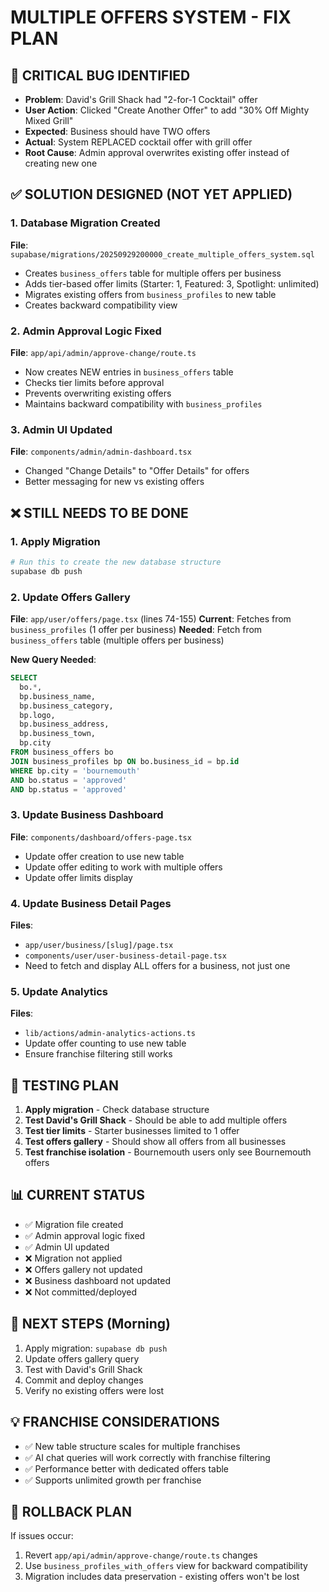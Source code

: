 # MULTIPLE OFFERS SYSTEM - FIX PLAN

## 🚨 CRITICAL BUG IDENTIFIED
- **Problem**: David's Grill Shack had "2-for-1 Cocktail" offer
- **User Action**: Clicked "Create Another Offer" to add "30% Off Mighty Mixed Grill"  
- **Expected**: Business should have TWO offers
- **Actual**: System REPLACED cocktail offer with grill offer
- **Root Cause**: Admin approval overwrites existing offer instead of creating new one

## ✅ SOLUTION DESIGNED (NOT YET APPLIED)

### 1. Database Migration Created
**File**: `supabase/migrations/20250929200000_create_multiple_offers_system.sql`
- Creates `business_offers` table for multiple offers per business
- Adds tier-based offer limits (Starter: 1, Featured: 3, Spotlight: unlimited)
- Migrates existing offers from `business_profiles` to new table
- Creates backward compatibility view

### 2. Admin Approval Logic Fixed  
**File**: `app/api/admin/approve-change/route.ts`
- Now creates NEW entries in `business_offers` table
- Checks tier limits before approval
- Prevents overwriting existing offers
- Maintains backward compatibility with `business_profiles`

### 3. Admin UI Updated
**File**: `components/admin/admin-dashboard.tsx`
- Changed "Change Details" to "Offer Details" for offers
- Better messaging for new vs existing offers

## ❌ STILL NEEDS TO BE DONE

### 1. Apply Migration
```bash
# Run this to create the new database structure
supabase db push
```

### 2. Update Offers Gallery
**File**: `app/user/offers/page.tsx` (lines 74-155)
**Current**: Fetches from `business_profiles` (1 offer per business)
**Needed**: Fetch from `business_offers` table (multiple offers per business)

**New Query Needed**:
```sql
SELECT 
  bo.*,
  bp.business_name,
  bp.business_category, 
  bp.logo,
  bp.business_address,
  bp.business_town,
  bp.city
FROM business_offers bo
JOIN business_profiles bp ON bo.business_id = bp.id  
WHERE bp.city = 'bournemouth'
AND bo.status = 'approved'
AND bp.status = 'approved'
```

### 3. Update Business Dashboard
**File**: `components/dashboard/offers-page.tsx`
- Update offer creation to use new table
- Update offer editing to work with multiple offers
- Update offer limits display

### 4. Update Business Detail Pages
**Files**: 
- `app/user/business/[slug]/page.tsx`
- `components/user/user-business-detail-page.tsx`
- Need to fetch and display ALL offers for a business, not just one

### 5. Update Analytics
**Files**:
- `lib/actions/admin-analytics-actions.ts`
- Update offer counting to use new table
- Ensure franchise filtering still works

## 🎯 TESTING PLAN

1. **Apply migration** - Check database structure
2. **Test David's Grill Shack** - Should be able to add multiple offers
3. **Test tier limits** - Starter businesses limited to 1 offer
4. **Test offers gallery** - Should show all offers from all businesses
5. **Test franchise isolation** - Bournemouth users only see Bournemouth offers

## 📊 CURRENT STATUS

- ✅ Migration file created
- ✅ Admin approval logic fixed  
- ✅ Admin UI updated
- ❌ Migration not applied
- ❌ Offers gallery not updated
- ❌ Business dashboard not updated
- ❌ Not committed/deployed

## 🚀 NEXT STEPS (Morning)

1. Apply migration: `supabase db push`
2. Update offers gallery query
3. Test with David's Grill Shack
4. Commit and deploy changes
5. Verify no existing offers were lost

## 💡 FRANCHISE CONSIDERATIONS

- ✅ New table structure scales for multiple franchises
- ✅ AI chat queries will work correctly with franchise filtering
- ✅ Performance better with dedicated offers table
- ✅ Supports unlimited growth per franchise

## 🔄 ROLLBACK PLAN

If issues occur:
1. Revert `app/api/admin/approve-change/route.ts` changes
2. Use `business_profiles_with_offers` view for backward compatibility
3. Migration includes data preservation - existing offers won't be lost
